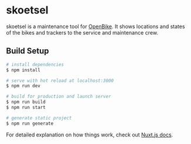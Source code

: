# skoetsel

skoetsel is a maintenance tool for [OpenBike](https://github.com/stadtulm/OpenBike). It shows locations and states of the bikes and trackers to the service and maintenance crew.

## Build Setup

```bash
# install dependencies
$ npm install

# serve with hot reload at localhost:3000
$ npm run dev

# build for production and launch server
$ npm run build
$ npm run start

# generate static project
$ npm run generate
```

For detailed explanation on how things work, check out [Nuxt.js docs](https://nuxtjs.org).
